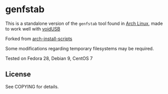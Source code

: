 # genfstab

This is a standalone version of the `genfstab` tool found in [Arch Linux](https://www.archlinux.org/), made to work well with [voidUSB](https://github.com/rangerAMG/voidUSB) 

Forked from [arch-install-scripts](https://projects.archlinux.org/arch-install-scripts.git/)

Some modifications regarding temporary filesystems may be required.

Tested on Fedora 28, Debian 9, CentOS 7

## License

See COPYING for details.
